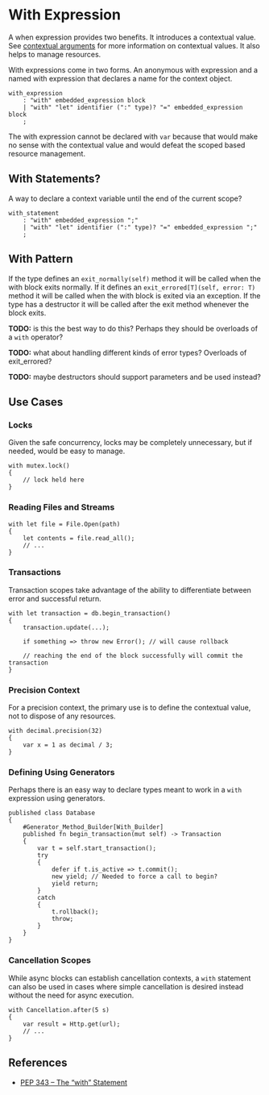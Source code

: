 # With Expression

A when expression provides two benefits. It introduces a contextual value. See [contextual
arguments](optional-arguments.md#contextual-arguments) for more information on contextual values.
It also helps to manage resources.

With expressions come in two forms. An anonymous with expression and a named with expression that
declares a name for the context object.

```grammar
with_expression
    : "with" embedded_expression block
    | "with" "let" identifier (":" type)? "=" embedded_expression block
    ;
```

The with expression cannot be declared with `var` because that would make no sense with the
contextual value and would defeat the scoped based resource management.

## With Statements?

A way to declare a context variable until the end of the current scope?

```grammar
with_statement
    : "with" embedded_expression ";"
    | "with" "let" identifier (":" type)? "=" embedded_expression ";"
    ;
```

## With Pattern

If the type defines an `exit_normally(self)` method it will be called when the with block exits
normally. If it defines an `exit_errored[T](self, error: T)` method it will be called when the with
block is exited via an exception. If the type has a destructor it will be called after the exit
method whenever the block exits.

**TODO:** is this the best way to do this? Perhaps they should be overloads of a `with` operator?

**TODO:** what about handling different kinds of error types? Overloads of exit_errored?

**TODO:** maybe destructors should support parameters and be used instead?

## Use Cases

### Locks

Given the safe concurrency, locks may be completely unnecessary, but if needed, would be easy to
manage.

```azoth
with mutex.lock()
{
    // lock held here
}
```

### Reading Files and Streams

```azoth
with let file = File.Open(path)
{
    let contents = file.read_all();
    // ...
}
```

### Transactions

Transaction scopes take advantage of the ability to differentiate between error and successful
return.

```azoth
with let transaction = db.begin_transaction()
{
    transaction.update(...);

    if something => throw new Error(); // will cause rollback

    // reaching the end of the block successfully will commit the transaction
}
```

### Precision Context

For a precision context, the primary use is to define the contextual value, not to dispose of any
resources.

```azoth
with decimal.precision(32)
{
    var x = 1 as decimal / 3;
}
```

### Defining Using Generators

Perhaps there is an easy way to declare types meant to work in a `with` expression using generators.

```azoth
published class Database
{
    #Generator_Method_Builder[With_Builder]
    published fn begin_transaction(mut self) -> Transaction
    {
        var t = self.start_transaction();
        try
        {
            defer if t.is_active => t.commit();
            new yield; // Needed to force a call to begin?
            yield return;
        }
        catch
        {
            t.rollback();
            throw;
        }
    }
}
```

### Cancellation Scopes

While async blocks can establish cancellation contexts, a `with` statement can also be used in cases
where simple cancellation is desired instead without the need for async execution.

```azoth
with Cancellation.after(5 s)
{
    var result = Http.get(url);
    // ...
}
```

## References

* [PEP 343 – The “with” Statement](https://peps.python.org/pep-0343/)
